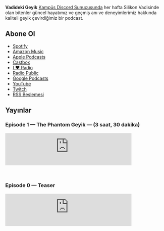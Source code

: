 **Vadideki Geyik** [Kampüs Discord Sunucusunda][kampus] her hafta Silikon 
Vadisinde olan bitenler güncel hayatımız ve geçmiş anı ve deneyimlerimiz hakkında
kaliteli geyik çevirdiğimiz bir podcast.

## Abone Ol

* [Spotify](https://open.spotify.com/show/3v5BqfvAOqHAzktVU78F1Y)
* [Amazon Music](https://music.amazon.com/podcasts/vadideki-geyik)
* [Apple Podcasts](https://podcasts.apple.com/us/podcast/vadideki-geyik/id1708788946)
* [Castbox](https://castbox.fm/channel/Vadideki-Geyik-id5603202)
* [I ❤️ Radio](https://www.iheart.com/podcast/269-vadideki-geyik-123953624/)
* [Radio Public](https://radiopublic.com/vadideki-geyik-GOLLxL)
* [Google Podcasts](https://podcasts.google.com/feed/aHR0cHM6Ly9hbmNob3IuZm0vcy9lOWNjMDk3Yy9wb2RjYXN0L3Jzcw)
* [YouTube](https://youtube.com/@Vadideki-Geyik)
* [Twitch](https://www.twitch.tv/collections/oUpJGrbMiRenrg)
* [RSS Beslemesi](https://anchor.fm/s/e9cc097c/podcast/rss)

## Yayınlar

### Episode 1 — The Phantom Geyik — (3 saat, 30 dakika)

<iframe src="https://podcasters.spotify.com/pod/show/vadideki-geyik/embed/episodes/Episode-1-The-Phantom-Geyik-e2a118j" height="102px" width="400px" frameborder="0" scrolling="no"></iframe>

<p>&nbsp;</p>

### Episode 0 — Teaser

<iframe src="https://podcasters.spotify.com/pod/show/vadideki-geyik/embed/episodes/Episode-0-Teaser-e29mtet/a-aad346i" height="102px" width="400px" frameborder="0" scrolling="no"></iframe>

<p>&nbsp;</p>

[kampus]: https://discord.gg/kampus "katıl kurt!"

